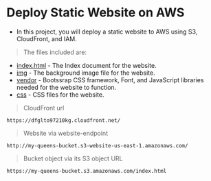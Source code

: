 # Deploy Static Website on AWS

- In this project, you will deploy a static website to AWS using S3, CloudFront, and IAM.

> The files included are: 

* [index.html](./index.html) - The Index document for the website.
* [img](./img) - The background image file for the website.
* [vendor](./vendor/) - Bootssrap CSS framework, Font, and JavaScript libraries needed for the website to function.
* [css](./css/) - CSS files for the website.

> CloudFront url
```
https://dfglto97210kg.cloudfront.net/
```

> Website via website-endpoint
```
http://my-queens-bucket.s3-website-us-east-1.amazonaws.com/
```

> Bucket object via its S3 object URL
```
https://my-queens-bucket.s3.amazonaws.com/index.html
```
